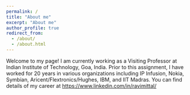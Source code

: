 ```yaml
---
permalink: /
title: "About me"
excerpt: "About me"
author_profile: true
redirect_from: 
  - /about/
  - /about.html
---
```



Welcome to my page! I am currently working as a Visiting Professor at Indian Institute of Technology, Goa, India. Prior to this assignment, I have worked for 20 years in various organizations including IP Infusion, Nokia, Symbian, Aricent/Flextronics/Hughes, IBM, and IIT Madras. You can find details of my career at https://www.linkedin.com/in/ravimittal/

